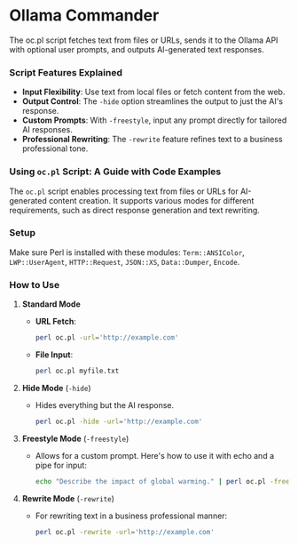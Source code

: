 # Ollama Commander

The oc.pl script fetches text from files or URLs, sends it to the Ollama API with optional user prompts, and outputs AI-generated text responses.

### Script Features Explained

- **Input Flexibility**: Use text from local files or fetch content from the web.
- **Output Control**: The `-hide` option streamlines the output to just the AI's response.
- **Custom Prompts**: With `-freestyle`, input any prompt directly for tailored AI responses.
- **Professional Rewriting**: The `-rewrite` feature refines text to a business professional tone.

### Using `oc.pl` Script: A Guide with Code Examples

The `oc.pl` script enables processing text from files or URLs for AI-generated content creation. It supports various modes for different requirements, such as direct response generation and text rewriting.

### Setup

Make sure Perl is installed with these modules: `Term::ANSIColor`, `LWP::UserAgent`, `HTTP::Request`, `JSON::XS`, `Data::Dumper`, `Encode`.

### How to Use

1. **Standard Mode**
   - **URL Fetch**: 
     ```bash
     perl oc.pl -url='http://example.com'
     ```
   - **File Input**: 
     ```bash
     perl oc.pl myfile.txt
     ```

2. **Hide Mode** (`-hide`)
   - Hides everything but the AI response.
     ```bash
     perl oc.pl -hide -url='http://example.com'
     ```

3. **Freestyle Mode** (`-freestyle`)
   - Allows for a custom prompt. Here's how to use it with echo and a pipe for input:
     ```bash
     echo "Describe the impact of global warming." | perl oc.pl -freestyle
     ```

4. **Rewrite Mode** (`-rewrite`)
   - For rewriting text in a business professional manner:
     ```bash
     perl oc.pl -rewrite -url='http://example.com'
     ```

